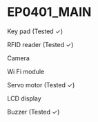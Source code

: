 # EP0401_MAIN

Key pad (Tested ✓)

RFID reader (Tested ✓)

Camera

Wi Fi module 

Servo motor (Tested ✓)

LCD display

Buzzer (Tested ✓)
